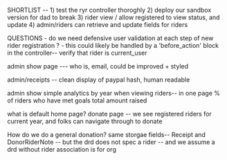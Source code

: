 SHORTLIST --
	1) test the ryr controller thoroghly 
	2) 	deploy our sandbox version for dad to break
	3) rider view / allow registered to view status, and update
	4) admin/riders can retrieve and update fields for riders

QUESTIONS 
	- do we need defensive user validation at each step of new rider registration ?
		- this could likely be handled by a 'before_action' block in the controller-- verify that rider is current_user


<!-- admin register new admin -- password conf field
email conf also -->

admin show page --- who is, email, 
	could be improved + styled

admin/receipts --
	clean display of paypal hash, human readable

admin show simple analytics by year when viewing riders-- in one page
	% of riders who have met goals
	total amount raised

what is default home page? 
	donate page -- we see registered riders for current year, and folks can navigate through to donate

How do we do a general donation? 
	same storgae fields-- Receipt and DonorRiderNote -- but the drd does not spec a rider -- and we assume a drd without rider association is for org


<!-- 
REDIRECT To sign up on rider/new
	more intuitive signage for user, to create a new profile
 -->

<!-- new rider / pyp 
	the button for attachemnt doesn't look like a button - restyle
	improved -- but not perfect - but not worht time ? 
 -->


